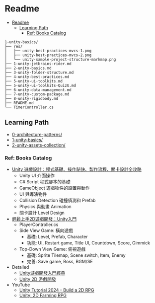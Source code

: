 # Readme

<!-- TOC -->
* [Readme](#readme)
  * [Learning Path](#learning-path)
    * [Ref: Books Catalog](#ref-books-catalog)
<!-- TOC -->

```text
1-unity-basics/
├── res/
│   ├── unity-best-practices-mvcs-1.png
│   ├── unity-best-practices-mvcs-2.png
│   └── unity-sample-project-structure-markmap.png
├── 1-unity-jetbrains-rider.md
├── 2-unity-basics.md
├── 3-unity-folder-structure.md
├── 4-unity-best-practices.md
├── 5-unity-ui-toolkits.md
├── 5-unity-ui-toolkits-QuizU.md
├── 6-unity-data-management.md
├── 7-unity-custom-package.md
├── 8-unity-rigidbody.md
├── README.md
└── TimerController.cs
```

## Learning Path

- [0-architecture-patterns/](/0-architecture-patterns/README.md)
- [1-unity-basics/](/1-unity-basics/README.md)
- [2-unity-assets-collection/](/2-unity-assets-collection/README.md)

### Ref: Books Catalog

- [Unity 遊戲設計：程式基礎、操作祕訣、製作流程、關卡設計全攻略](https://www.tenlong.com.tw/products/9789863127413)
  - Unity UI 介面操作
  - C# Script 程式腳本的基礎
  - GameObject 遊戲物件的設置與動作
  - UI 與導演物件
  - Collision Detection 碰撞偵測和 Prefab
  - Physics 與動畫 Animation
  - 關卡設計 Level Design
- [輕鬆上手2D遊戲開發：Unity入門](https://www.tenlong.com.tw/products/9787111746713)
  - PlayerController.cs
  - Side View Game: 橫向遊戲
    - 基礎: Level, Prefab, Character
    - 功能: UI, Restart game, Title UI, Countdown, Score, Gimmick
  - Top-Down View Game: 俯視遊戲
    - 基礎: Sprite Tilemap, Scene switch, Item, Enemy
    - 完善: Save game, Boss, BGM/SE
- Detailed
  - [Unity游戲開發入門經典](https://www.tenlong.com.tw/products/9787115602442)
  - [Unity 2D 游戲開發](https://www.tenlong.com.tw/products/9787302634072)
- YouTube
  - [Unity Tutorial 2024 - Build a 2D RPG](https://www.youtube.com/playlist?list=PLy1Xj-4F5G_cytIH8by-bZ9TVj5qKMlZn)
  - [Unity: 2D Farming RPG](https://www.youtube.com/playlist?list=PL4PNgDjMajPN51E5WzEi7cXzJ16BCHZXl)
